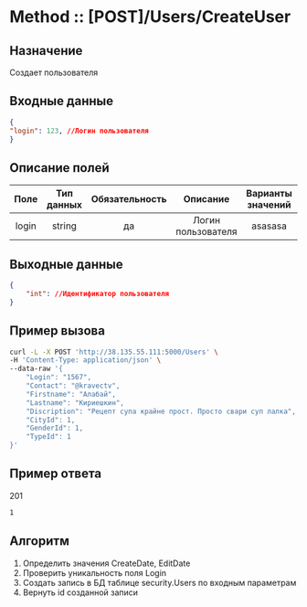 # Method :: [POST]/Users/CreateUser

## Назначение

Создает пользователя

## Входные данные

```json
{
"login": 123, //Логин пользователя
}
```

## Описание полей

|Поле|Тип данных|Обязательность|Описание|Варианты значений|Ограничения|Граничные значения|
|:----------:|:----------:|:----------:|:----------:|:----------:|:----------:|:----------:|
| login| string | да | Логин пользователя| asasasa| Должно быть уникальным|50 символов|

## Выходные данные
```json
{
	"int": //Идентификатор пользователя
}
```

## Пример вызова

```bash
curl -L -X POST 'http://38.135.55.111:5000/Users' \
-H 'Content-Type: application/json' \
--data-raw '{
    "Login": "1567",
    "Contact": "@kravectv",
    "Firstname": "Алабай",    
    "Lastname": "Кириешкин",
    "Discription": "Рецепт супа крайне прост. Просто свари суп лалка",
    "CityId": 1,
    "GenderId": 1,
    "TypeId": 1
}'
```

## Пример ответа

201

```bash
1
```

## Алгоритм

1. Определить значения CreateDate, EditDate
2. Проверить уникальность поля Login
3. Создать запись в БД таблице security.Users по входным параметрам
4. Вернуть id созданной записи
